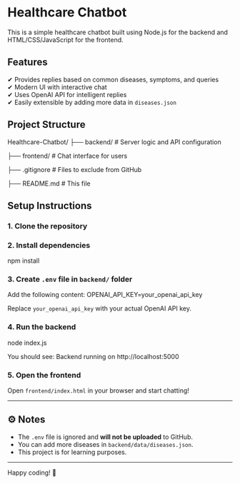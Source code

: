 # Healthcare Chatbot

This is a simple healthcare chatbot built using Node.js for the backend and HTML/CSS/JavaScript for the frontend.

## Features

✔ Provides replies based on common diseases, symptoms, and queries  
✔ Modern UI with interactive chat  
✔ Uses OpenAI API for intelligent replies  
✔ Easily extensible by adding more data in `diseases.json`

## Project Structure

Healthcare-Chatbot/
├── backend/ # Server logic and API configuration

├── frontend/ # Chat interface for users

├── .gitignore # Files to exclude from GitHub

├── README.md # This file


## Setup Instructions

### 1. Clone the repository

### 2. Install dependencies
npm install
### 3. Create `.env` file in `backend/` folder
Add the following content:
OPENAI_API_KEY=your_openai_api_key

Replace `your_openai_api_key` with your actual OpenAI API key.

### 4. Run the backend
node index.js

You should see:
Backend running on http://localhost:5000


### 5. Open the frontend
Open `frontend/index.html` in your browser and start chatting!

---

## ⚙ Notes

- The `.env` file is ignored and **will not be uploaded** to GitHub.
- You can add more diseases in `backend/data/diseases.json`.
- This project is for learning purposes.

---

Happy coding! 🚀
